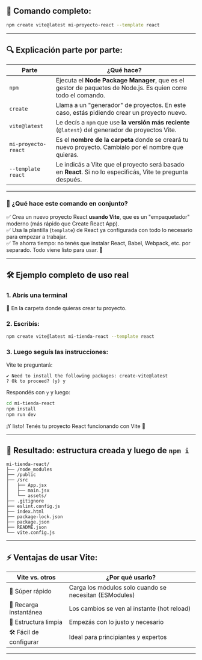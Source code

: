 ## 🧩 Comando completo:

```bash
npm create vite@latest mi-proyecto-react --template react
```

---

## 🔍 Explicación parte por parte:

| Parte | ¿Qué hace? |
|-------|------------|
| `npm` | Ejecuta el **Node Package Manager**, que es el gestor de paquetes de Node.js. Es quien corre todo el comando. |
| `create` | Llama a un "generador" de proyectos. En este caso, estás pidiendo crear un proyecto nuevo. |
| `vite@latest` | Le decís a `npm` que use **la versión más reciente** (`@latest`) del generador de proyectos Vite. |
| `mi-proyecto-react` | Es el **nombre de la carpeta** donde se creará tu nuevo proyecto. Cambialo por el nombre que quieras. |
| `--template react` | Le indicás a Vite que el proyecto será basado en **React**. Si no lo especificás, Vite te pregunta después. |

---

### 🧠 ¿Qué hace este comando en conjunto?

✅ Crea un nuevo proyecto React **usando Vite**, que es un "empaquetador" moderno (más rápido que Create React App).  
✅ Usa la plantilla (`template`) de React ya configurada con todo lo necesario para empezar a trabajar.  
✅ Te ahorra tiempo: no tenés que instalar React, Babel, Webpack, etc. por separado. Todo viene listo para usar. 🎉

---

## 🛠️ Ejemplo completo de uso real

### 1. Abrís una terminal  
📂 En la carpeta donde quieras crear tu proyecto.

### 2. Escribís:

```bash
npm create vite@latest mi-tienda-react --template react
```

### 3. Luego seguís las instrucciones:
Vite te preguntará:
```
✔ Need to install the following packages: create-vite@latest
? Ok to proceed? (y) y
```

Respondés con `y` y luego:

```bash
cd mi-tienda-react
npm install
npm run dev
```

¡Y listo! Tenés tu proyecto React funcionando con Vite 💨

---

## 🧪 Resultado: estructura creada y luego de `npm i`

```
mi-tienda-react/
├── /node_modules
├── /public
├── /src
│   ├── App.jsx
│   ├── main.jsx
│   └── assets/
├── .gitignore
├── eslint.config.js
├── index.html
├── package-lock.json
├── package.json
├── README.json
└── vite.config.js
```

---

## ⚡ Ventajas de usar Vite:

| Vite vs. otros | ¿Por qué usarlo? |
|----------------|------------------|
| 🚀 Súper rápido | Carga los módulos solo cuando se necesitan (ESModules) |
| 🔁 Recarga instantánea | Los cambios se ven al instante (hot reload) |
| 🧼 Estructura limpia | Empezás con lo justo y necesario |
| 🛠️ Fácil de configurar | Ideal para principiantes y expertos |

---
